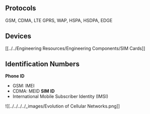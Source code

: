## Protocols
GSM, CDMA, LTE
GPRS, WAP, HSPA, HSDPA, EDGE

## Devices
[[../../Engineering Resources/Engineering Components/SIM Cards]]

## Identification Numbers
**Phone ID**
- GSM: IMEI
- CDMA: MEID
**SIM ID**
- International Mobile Subscriber Identity (IMSI)

![[../../../../_images/Evolution of Cellular Networks.png]]